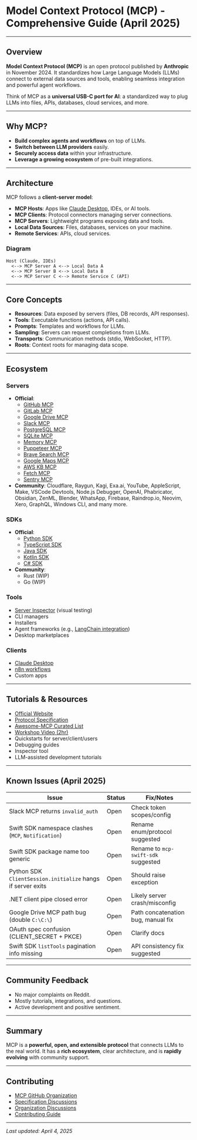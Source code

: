 # Model Context Protocol (MCP) - Comprehensive Guide (April 2025)

---

## Overview

**Model Context Protocol (MCP)** is an open protocol published by **Anthropic** in November 2024. It standardizes how Large Language Models (LLMs) connect to external data sources and tools, enabling seamless integration and powerful agent workflows.

Think of MCP as a **universal USB-C port for AI**: a standardized way to plug LLMs into files, APIs, databases, cloud services, and more.

---

## Why MCP?

- **Build complex agents and workflows** on top of LLMs.
- **Switch between LLM providers** easily.
- **Securely access data** within your infrastructure.
- **Leverage a growing ecosystem** of pre-built integrations.

---

## Architecture

MCP follows a **client-server model**:

- **MCP Hosts**: Apps like [Claude Desktop](https://www.anthropic.com/claude-desktop), IDEs, or AI tools.
- **MCP Clients**: Protocol connectors managing server connections.
- **MCP Servers**: Lightweight programs exposing data and tools.
- **Local Data Sources**: Files, databases, services on your machine.
- **Remote Services**: APIs, cloud services.

### Diagram

```
Host (Claude, IDEs)
  <--> MCP Server A <--> Local Data A
  <--> MCP Server B <--> Local Data B
  <--> MCP Server C <--> Remote Service C (API)
```

---

## Core Concepts

- **Resources**: Data exposed by servers (files, DB records, API responses).
- **Tools**: Executable functions (actions, API calls).
- **Prompts**: Templates and workflows for LLMs.
- **Sampling**: Servers can request completions from LLMs.
- **Transports**: Communication methods (stdio, WebSocket, HTTP).
- **Roots**: Context roots for managing data scope.

---

## Ecosystem

### Servers

- **Official**:
  - [GitHub MCP](https://github.com/modelcontextprotocol/server-github)
  - [GitLab MCP](https://github.com/modelcontextprotocol/server-gitlab)
  - [Google Drive MCP](https://github.com/modelcontextprotocol/server-googledrive)
  - [Slack MCP](https://github.com/modelcontextprotocol/server-slack)
  - [PostgreSQL MCP](https://github.com/modelcontextprotocol/server-postgresql)
  - [SQLite MCP](https://github.com/modelcontextprotocol/server-sqlite)
  - [Memory MCP](https://github.com/modelcontextprotocol/server-memory)
  - [Puppeteer MCP](https://github.com/modelcontextprotocol/server-puppeteer)
  - [Brave Search MCP](https://github.com/modelcontextprotocol/server-bravesearch)
  - [Google Maps MCP](https://github.com/modelcontextprotocol/server-googlemaps)
  - [AWS KB MCP](https://github.com/modelcontextprotocol/server-awskb)
  - [Fetch MCP](https://github.com/modelcontextprotocol/server-fetch)
  - [Sentry MCP](https://github.com/modelcontextprotocol/server-sentry)
- **Community**: Cloudflare, Raygun, Kagi, Exa.ai, YouTube, AppleScript, Make, VSCode Devtools, Node.js Debugger, OpenAI, Phabricator, Obsidian, ZenML, Blender, WhatsApp, Firebase, Raindrop.io, Neovim, Xero, GraphQL, Windows CLI, and many more.

### SDKs

- **Official**:
  - [Python SDK](https://github.com/modelcontextprotocol/python-sdk)
  - [TypeScript SDK](https://github.com/modelcontextprotocol/typescript-sdk)
  - [Java SDK](https://github.com/modelcontextprotocol/java-sdk)
  - [Kotlin SDK](https://github.com/modelcontextprotocol/kotlin-sdk)
  - [C# SDK](https://github.com/modelcontextprotocol/csharp-sdk)
- **Community**:
  - Rust (WIP)
  - Go (WIP)

### Tools

- [Server Inspector](https://github.com/modelcontextprotocol/inspector) (visual testing)
- CLI managers
- Installers
- Agent frameworks (e.g., [LangChain integration](https://python.langchain.com/docs/integrations/mcp))
- Desktop marketplaces

### Clients

- [Claude Desktop](https://www.anthropic.com/claude-desktop)
- [n8n workflows](https://n8n.io)
- Custom apps

---

## Tutorials & Resources

- [Official Website](https://modelcontextprotocol.io)
- [Protocol Specification](https://spec.modelcontextprotocol.io)
- [Awesome-MCP Curated List](https://github.com/AlexMili/Awesome-MCP)
- [Workshop Video (2hr)](https://www.youtube.com/watch?v=kQmXtrmQ5Zg)
- Quickstarts for server/client/users
- Debugging guides
- Inspector tool
- LLM-assisted development tutorials

---

## Known Issues (April 2025)

| Issue | Status | Fix/Notes |
|--------|---------|-----------|
| Slack MCP returns `invalid_auth` | Open | Check token scopes/config |
| Swift SDK namespace clashes (`MCP`, `Notification`) | Open | Rename enum/protocol suggested |
| Swift SDK package name too generic | Open | Rename to `mcp-swift-sdk` suggested |
| Python SDK `ClientSession.initialize` hangs if server exits | Open | Should raise exception |
| .NET client pipe closed error | Open | Likely server crash/misconfig |
| Google Drive MCP path bug (double `C:\C:\`) | Open | Path concatenation bug, manual fix |
| OAuth spec confusion (CLIENT_SECRET + PKCE) | Open | Clarify docs |
| Swift SDK `listTools` pagination info missing | Open | API consistency fix suggested |

---

## Community Feedback

- No major complaints on Reddit.
- Mostly tutorials, integrations, and questions.
- Active development and positive sentiment.

---

## Summary

MCP is a **powerful, open, and extensible protocol** that connects LLMs to the real world. It has a **rich ecosystem**, clear architecture, and is **rapidly evolving** with community support.

---

## Contributing

- [MCP GitHub Organization](https://github.com/modelcontextprotocol)
- [Specification Discussions](https://github.com/modelcontextprotocol/specification/discussions)
- [Organization Discussions](https://github.com/orgs/modelcontextprotocol/discussions)
- [Contributing Guide](https://modelcontextprotocol.io/development/contributing)

---

_Last updated: April 4, 2025_